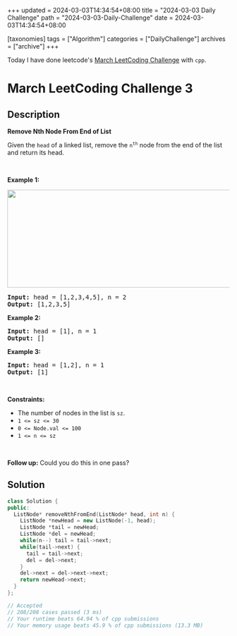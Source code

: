 +++
updated = 2024-03-03T14:34:54+08:00
title = "2024-03-03 Daily Challenge"
path = "2024-03-03-Daily-Challenge"
date = 2024-03-03T14:34:54+08:00

[taxonomies]
tags = ["Algorithm"]
categories = ["DailyChallenge"]
archives = ["archive"]
+++

Today I have done leetcode's [March LeetCoding Challenge](https://leetcode.com/problems/remove-nth-node-from-end-of-list/) with `cpp`.

<!-- more -->

# March LeetCoding Challenge 3

## Description

**Remove Nth Node From End of List**

<p>Given the <code>head</code> of a linked list, remove the <code>n<sup>th</sup></code> node from the end of the list and return its head.</p>

<p>&nbsp;</p>
<p><strong class="example">Example 1:</strong></p>
<img alt="" src="https://assets.leetcode.com/uploads/2020/10/03/remove_ex1.jpg" style="width: 542px; height: 222px;" />
<pre>
<strong>Input:</strong> head = [1,2,3,4,5], n = 2
<strong>Output:</strong> [1,2,3,5]
</pre>

<p><strong class="example">Example 2:</strong></p>

<pre>
<strong>Input:</strong> head = [1], n = 1
<strong>Output:</strong> []
</pre>

<p><strong class="example">Example 3:</strong></p>

<pre>
<strong>Input:</strong> head = [1,2], n = 1
<strong>Output:</strong> [1]
</pre>

<p>&nbsp;</p>
<p><strong>Constraints:</strong></p>

<ul>
	<li>The number of nodes in the list is <code>sz</code>.</li>
	<li><code>1 &lt;= sz &lt;= 30</code></li>
	<li><code>0 &lt;= Node.val &lt;= 100</code></li>
	<li><code>1 &lt;= n &lt;= sz</code></li>
</ul>

<p>&nbsp;</p>
<p><strong>Follow up:</strong> Could you do this in one pass?</p>


## Solution

``` cpp
class Solution {
public:
  ListNode* removeNthFromEnd(ListNode* head, int n) {
    ListNode *newHead = new ListNode(-1, head);
    ListNode *tail = newHead;
    ListNode *del = newHead;
    while(n--) tail = tail->next;
    while(tail->next) {
      tail = tail->next;
      del = del->next;
    }
    del->next = del->next->next;
    return newHead->next;
  }
};

// Accepted
// 208/208 cases passed (3 ms)
// Your runtime beats 64.94 % of cpp submissions
// Your memory usage beats 45.9 % of cpp submissions (13.3 MB)
```
